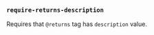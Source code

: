 ### `require-returns-description`

Requires that `@returns` tag has `description` value.

<!-- assertions requireReturnsDescription -->
